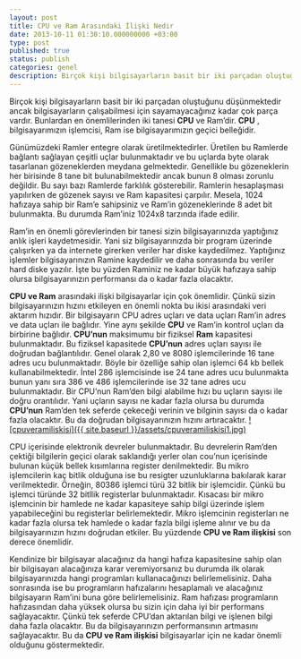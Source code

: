 ```yaml
---
layout: post
title: CPU ve Ram Arasındaki İlişki Nedir
date: 2013-10-11 01:30:10.000000000 +03:00
type: post
published: true
status: publish
categories: genel
description: Birçok kişi bilgisayarların basit bir iki parçadan oluştuğunu düşünmektedir ancak bilgisayarların çalışabilmesi için sayamayacağınız
---
```


Birçok kişi bilgisayarların basit bir iki parçadan oluştuğunu düşünmektedir ancak bilgisayarların çalışabilmesi için sayamayacağınız kadar çok parça vardır. Bunlardan en önemlilerinden iki tanesi **CPU** ve Ram’dir. **CPU** , bilgisayarımızın işlemcisi, Ram ise bilgisayarımızın geçici belleğidir.

Günümüzdeki Ramler entegre olarak üretilmektedirler. Üretilen bu Ramlerde bağlantı sağlayan çeşitli uçlar bulunmaktadır ve bu uçlarda byte olarak tasarlanan gözeneklerden meydana gelmektedir. Genellikle bu gözeneklerin her birisinde 8 tane bit bulunabilmektedir ancak bunun 8 olması zorunlu değildir. Bu sayı bazı Ramlerde farklılık gösterebilir. Ramlerin hesaplaşması yapılırken de gözenek sayısı ve Ram kapasitesi çarpılır. Mesela, 1024 hafızaya sahip bir Ram’e sahipsiniz ve Ram’in gözeneklerinde 8 adet bit bulunmakta. Bu durumda Ram’iniz 1024x8 tarzında ifade edilir.

Ram’in en önemli görevlerinden bir tanesi sizin bilgisayarınızda yaptığınız anlık işleri kaydetmesidir. Yani siz bilgisayarınızda bir program üzerinde çalışırken ya da internete girerken veriler har diske kaydedilmez. Yaptığınız işlemler bilgisayarınızın Ramine kaydedilir ve daha sonrasında bu veriler hard diske yazılır. İşte bu yüzden Raminiz ne kadar büyük hafızaya sahip olursa bilgisayarınızın performansı da o kadar fazla olacaktır.

**CPU ve Ram** arasındaki ilişki bilgisayarlar için çok önemlidir. Çünkü sizin bilgisayarınızın hızını etkileyen en önemli nokta bu ikisi arasındaki veri aktarım hızıdır. Bir bilgisayarın CPU adres uçları ve data uçları Ram’in adres ve data uçları ile bağlıdır. Yine aynı şekilde **CPU** ve Ram’in kontrol uçları da birbirine bağlıdır. **CPU’nun** maksimumu bir fiziksel **Ram** kapasitesi bulunmaktadır. Bu fiziksel kapasitede **CPU’nun** adres uçları sayısı ile doğrudan bağlantılıdır. Genel olarak 2,80 ve 8080 işlemcilerinde 16 tane adres ucu bulunmaktadır. Böyle bir özelliğe sahip olan işlemci 64 kb bellek kullanabilmektedir. İntel 286 işlemcisinde ise 24 tane adres ucu bulunmakta bunun yanı sıra 386 ve 486 işlemcilerinde ise 32 tane adres ucu bulunmaktadır. Bir CPU’nun Ram’den bilgi alabilme hızı bu uçların sayısı ile doğru orantılıdır. Yani uçların sayısı ne kadar fazla olursa bu durumda **CPU’nun** Ram’den tek seferde çekeceği verinin ve bilginin sayısı da o kadar fazla olacaktır. Bu da doğrudan bilgisayarınızın hızını artıracaktır. [![cpuveramiliskisi]({{ site.baseurl }}/assets/cpuveramiliskisi1.jpg)](https://mertcangokgoz.com/wp-content/uploads/2013/10/cpuveramiliskisi1.jpg)

CPU içerisinde elektronik devreler bulunmaktadır. Bu devrelerin Ram’den çektiği bilgilerin geçici olarak saklandığı yerler olan cou’nun içerisinde bulunan küçük bellek kısımlarına register denilmektedir. Bu mikro işlemcilerin kaç bitlik olduğuna ise bu resigter uzunluklarına bakılarak karar verilmektedir. Örneğin, 80386 işlemci türü 32 bitlik bir işlemcidir. Çünkü bu işlemci türünde 32 bitllik registerlar bulunmaktadır. Kısacası bir mikro işlemcinin bir hamlede ne kadar kapasiteye sahip bilgi üzerinde işlem yapabileceğini bu registerlar belirlemektedir. Mikro işlemcinin registerları ne kadar fazla olursa tek hamlede o kadar fazla bilgi işleme alınır ve bu da bilgisayarınızın hızını doğrudan etkiler. Bu yüzdende **CPU ve Ram ilişkisi** son derece önemlidir.

Kendinize bir bilgisayar alacağınız da hangi hafıza kapasitesine sahip olan bir bilgisayarı alacağınıza karar veremiyorsanız bu durumda ilk olarak bilgisayarınızda hangi programları kullanacağınızı belirlemelisiniz. Daha sonrasında ise bu programların hafızalarını hesaplamalı ve alacağınız bilgisayarın Ram’ini buna göre belirlemelisiniz. Ram hafızası programların hafızasından daha yüksek olursa bu sizin için daha iyi bir performans sağlayacaktır. Çünkü tek seferde CPU’dan aktarılan bilgi ve işlenen bilgi daha fazla olacaktır. Bu da bilgisayarınızın performansının artmasını sağlayacaktır. Bu da **CPU ve Ram ilişkisi** bilgisayarlar için ne kadar önemli olduğunu göstermektedir.
